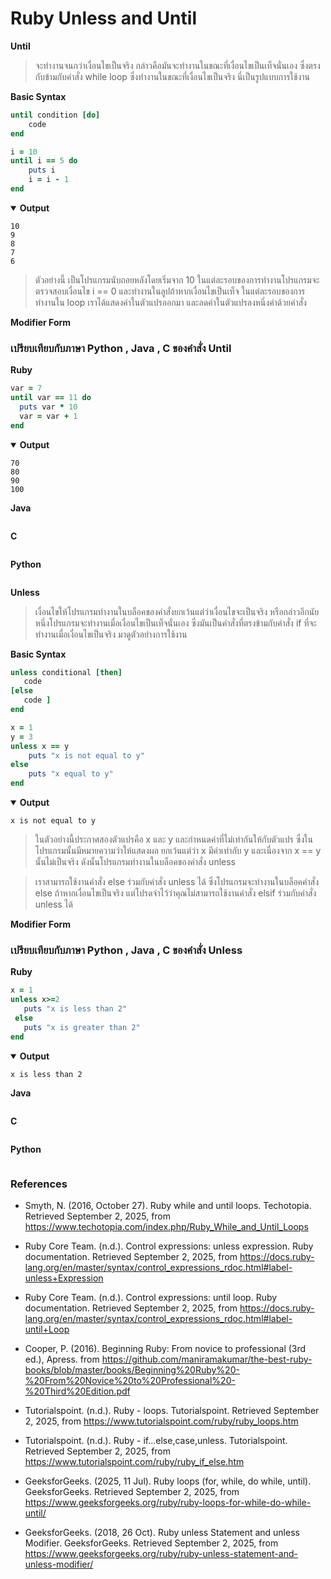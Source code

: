 # Ruby Unless and Until

**Until**

> จะทำงานจนกว่าเงื่อนไขเป็นจริง กล่าวคือมันจะทำงานในขณะที่เงื่อนไขเป็นเท็จนั่นเอง ซึ่งตรงกับข้ามกับคำสั่ง while loop ซึ่งทำงานในขณะที่เงื่อนไขเป็นจริง นี่เป็นรูปแบบการใช้งาน


**Basic Syntax**

``` ruby
until condition [do]
    code
end
```
``` ruby
i = 10
until i == 5 do
    puts i
    i = i - 1
end
```
<details open>
  <summary><strong>Output</strong></summary>
  <pre><code>10
9
8
7
6
</code></pre>
</details>

>ตัวอย่างนี้ เป็นโปรแกรมนับถอยหลังโดยเริ่มจาก 10 ในแต่ละรอบของการทำงานโปรแกรมจะตรวจสอบเงื่อนไข i == 0 และทำงานในลูปถ้าหากเงื่อนไขเป็นเท็จ ในแต่ละรอบของการทำงานใน loop เราได้แสดงค่าในตัวแปรออกมา และลดค่าในตัวแปรลงหนึ่งค่าด้วยคำสั่ง

**Modifier Form**

### เปรียบเทียบกับภาษา Python , Java , C ของคำสั่ง Until

**Ruby**
``` ruby
var = 7
until var == 11 do
  puts var * 10
  var = var + 1
end
```
<details open>
  <summary><strong>Output</strong></summary>
  <pre><code>70
80
90
100
</code></pre>
</details>

**Java**
``` Java

```
**C**
``` C

```
**Python**
``` Python

``` 
**Unless**

> เงื่อนไขให้โปรแกรมทำงานในบล็อคของคำสั่งยกเว้นแต่ว่าเงื่อนไขจะเป็นจริง หรือกล่าวอีกนัยหนึ่งโปรแกรมจะทำงานเมื่อเงื่อนไขเป็นเท็จนั่นเอง ซึ่งมันเป็นคำสั่งที่ตรงข้ามกับคำสั่ง if ที่จะทำงานเมื่อเงื่อนไขเป็นจริง มาดูตัวอย่างการใช้งาน

**Basic Syntax**

``` ruby
unless conditional [then]
   code
[else
   code ]
end
```
``` ruby
x = 1
y = 3
unless x == y
    puts "x is not equal to y"
else
    puts "x equal to y"
end
```
<details open>
  <summary><strong>Output</strong></summary>
  <pre><code>x is not equal to y
</code></pre>
</details>

> ในตัวอย่างนี้ประกาศสองตัวแปรคือ x และ y และกำหนดค่าที่ไม่เท่ากันให้กับตัวแปร ซึ่งในโปรแกรมนั้นมีหมายความว่าให้แสดงผล ยกเว้นแต่ว่า x มีค่าเท่ากับ y และเนื่องจาก x == y นั้นไม่เป็นจริง ดังนั้นโปรแกรมทำงานในบล็อคของคำสั่ง unless

> เราสามารถใช้งานคำสั่ง else ร่วมกับคำสั่ง unless ได้ ซึ่งโปรแกรมจะทำงานในบล็อคคำสั่ง else ถ้าหากเงื่อนไขเป็นจริง แต่โปรดจำไว้ว่าคุณไม่สามารถใช้งานคำสั่ง elsif ร่วมกับคำสั่ง unless ได้

**Modifier Form**

### เปรียบเทียบกับภาษา Python , Java , C ของคำสั่ง Unless

**Ruby**
``` ruby
x = 1 
unless x>=2
   puts "x is less than 2"
 else
   puts "x is greater than 2"
end
```
<details open>
  <summary><strong>Output</strong></summary>
  <pre><code>x is less than 2
</code></pre>
</details>

**Java**
``` Java

```
**C**
``` C

```
**Python**
``` Python

``` 
### References

* Smyth, N. (2016, October 27). Ruby while and until loops. Techotopia. Retrieved September 2, 2025, from
  https://www.techotopia.com/index.php/Ruby_While_and_Until_Loops

* Ruby Core Team. (n.d.). Control expressions: unless expression. Ruby documentation. Retrieved September 2, 2025, from
  https://docs.ruby-lang.org/en/master/syntax/control_expressions_rdoc.html#label-unless+Expression

* Ruby Core Team. (n.d.). Control expressions: until loop. Ruby documentation. Retrieved September 2, 2025, from
  https://docs.ruby-lang.org/en/master/syntax/control_expressions_rdoc.html#label-until+Loop

* Cooper, P. (2016). Beginning Ruby: From novice to professional (3rd ed.), Apress. from
  https://github.com/maniramakumar/the-best-ruby-books/blob/master/books/Beginning%20Ruby%20-%20From%20Novice%20to%20Professional%20-%20Third%20Edition.pdf

* Tutorialspoint. (n.d.). Ruby - loops. Tutorialspoint. Retrieved September 2, 2025, from
  https://www.tutorialspoint.com/ruby/ruby_loops.htm

* Tutorialspoint. (n.d.). Ruby - if...else,case,unless. Tutorialspoint. Retrieved September 2, 2025, from
  https://www.tutorialspoint.com/ruby/ruby_if_else.htm

* GeeksforGeeks. (2025, 11 Jul). Ruby loops (for, while, do while, until). GeeksforGeeks. Retrieved September 2, 2025, from
  https://www.geeksforgeeks.org/ruby/ruby-loops-for-while-do-while-until/

* GeeksforGeeks. (2018, 26 Oct). Ruby unless Statement and unless Modifier. GeeksforGeeks. Retrieved September 2, 2025, from
  https://www.geeksforgeeks.org/ruby/ruby-unless-statement-and-unless-modifier/

### 
